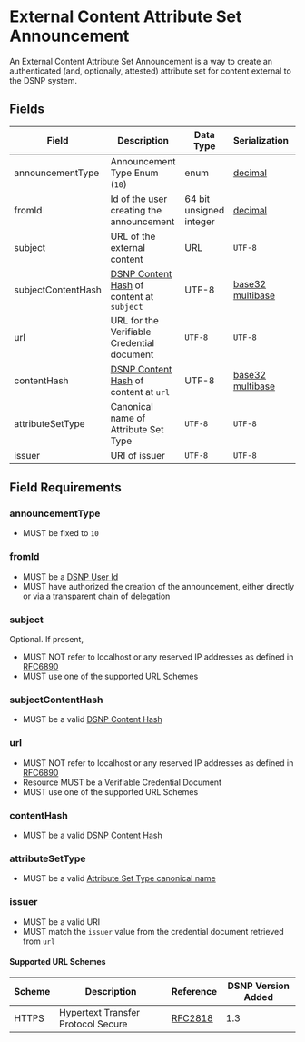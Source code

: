 # External Content Attribute Set Announcement

An External Content Attribute Set Announcement is a way to create an authenticated (and, optionally, attested) attribute set for content external to the DSNP system.

## Fields

| Field | Description | Data Type | Serialization | Parquet Type | Bloom Filter |
| ----- | ----------- | --------- | ------------- | ------------ | ------------ |
| announcementType | Announcement Type Enum (`10`) | enum | [decimal](../Serializations.md#decimal) | `INT32` | no |
| fromId | Id of the user creating the announcement | 64 bit unsigned integer | [decimal](../Serializations.md#decimal) | `UINT_64` | YES |
| subject | URL of the external content | URL | `UTF-8` | `UTF8` | no |
| subjectContentHash |  [DSNP Content Hash](../Identifiers.md#dsnp-content-hash) of content at `subject` | UTF-8 | [base32 multibase](../Serializations.md#base32-multibase) | `UTF8` | YES |
| url | URL for the Verifiable Credential document | `UTF-8` | `UTF-8` | `UTF8` | YES |
| contentHash | [DSNP Content Hash](../Identifiers.md#dsnp-content-hash) of content at `url` | UTF-8 | [base32 multibase](../Serializations.md#base32-multibase) | `UTF8` | YES |
| attributeSetType | Canonical name of Attribute Set Type | `UTF-8` | `UTF-8` | `UTF8` | YES |
| issuer | URI of issuer | `UTF-8` | `UTF-8` | `UTF8` | YES |

## Field Requirements

### announcementType

- MUST be fixed to `10`

### fromId

- MUST be a [DSNP User Id](../Identifiers.md#dsnp-user-id)
- MUST have authorized the creation of the announcement, either directly or via a transparent chain of delegation

### subject

Optional. If present,

- MUST NOT refer to localhost or any reserved IP addresses as defined in [RFC6890](https://datatracker.ietf.org/doc/html/rfc6890)
- MUST use one of the supported URL Schemes

### subjectContentHash

- MUST be a valid [DSNP Content Hash](../Identifiers.md#dsnp-content-hash)

### url

- MUST NOT refer to localhost or any reserved IP addresses as defined in [RFC6890](https://datatracker.ietf.org/doc/html/rfc6890)
- Resource MUST be a Verifiable Credential Document
- MUST use one of the supported URL Schemes

### contentHash

- MUST be a valid [DSNP Content Hash](../Identifiers.md#dsnp-content-hash)

### attributeSetType

- MUST be a valid [Attribute Set Type canonical name](../AttributeSets.md#canonical-naming)

### issuer

- MUST be a valid URI
- MUST match the `issuer` value from the credential document retrieved from `url`

#### Supported URL Schemes

| Scheme | Description | Reference | DSNP Version Added |
| ------ |------------ | --------- | ------------------ |
| HTTPS | Hypertext Transfer Protocol Secure | [RFC2818](https://datatracker.ietf.org/doc/html/rfc2818) | 1.3 |
